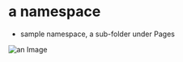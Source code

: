 # a namespace

- sample namespace, a sub-folder under Pages

![an Image](/anamespace/_assets/imageinns1.png)
